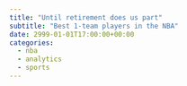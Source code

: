 ```yaml
---
title: "Until retirement does us part"
subtitle: "Best 1-team players in the NBA"
date: 2999-01-01T17:00:00+00:00
categories: 
  - nba
  - analytics
  - sports
---
```

